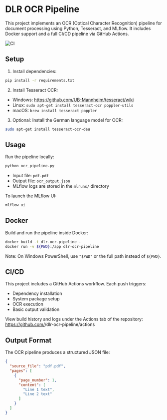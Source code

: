 # DLR OCR Pipeline

This project implements an OCR (Optical Character Recognition) pipeline for document processing using Python, Tesseract, and MLflow. It includes Docker support and a full CI/CD pipeline via GitHub Actions.

![CI](https://github.com/<your-username>/dlr-ocr-pipeline/actions/workflows/ci.yml/badge.svg)

## Setup

1. Install dependencies:
```bash
pip install -r requirements.txt
```

2. Install Tesseract OCR:
- Windows: https://github.com/UB-Mannheim/tesseract/wiki
- Linux: `sudo apt-get install tesseract-ocr poppler-utils`
- macOS: `brew install tesseract poppler`

3. Optional: Install the German language model for OCR:
```bash
sudo apt-get install tesseract-ocr-deu
```

## Usage

Run the pipeline locally:
```bash
python ocr_pipeline.py
```

- Input file: `pdf.pdf`
- Output file: `ocr_output.json`
- MLflow logs are stored in the `mlruns/` directory

To launch the MLflow UI:
```bash
mlflow ui
```

## Docker

Build and run the pipeline inside Docker:
```bash
docker build -t dlr-ocr-pipeline .
docker run -v ${PWD}:/app dlr-ocr-pipeline
```

Note: On Windows PowerShell, use `"$PWD"` or the full path instead of `${PWD}`.

## CI/CD

This project includes a GitHub Actions workflow. Each push triggers:
- Dependency installation
- System package setup
- OCR execution
- Basic output validation

View build history and logs under the Actions tab of the repository:
https://github.com/<your-username>/dlr-ocr-pipeline/actions

## Output Format

The OCR pipeline produces a structured JSON file:
```json
{
  "source_file": "pdf.pdf",
  "pages": [
    {
      "page_number": 1,
      "content": [
        "Line 1 text",
        "Line 2 text"
      ]
    }
  ]
}
```
